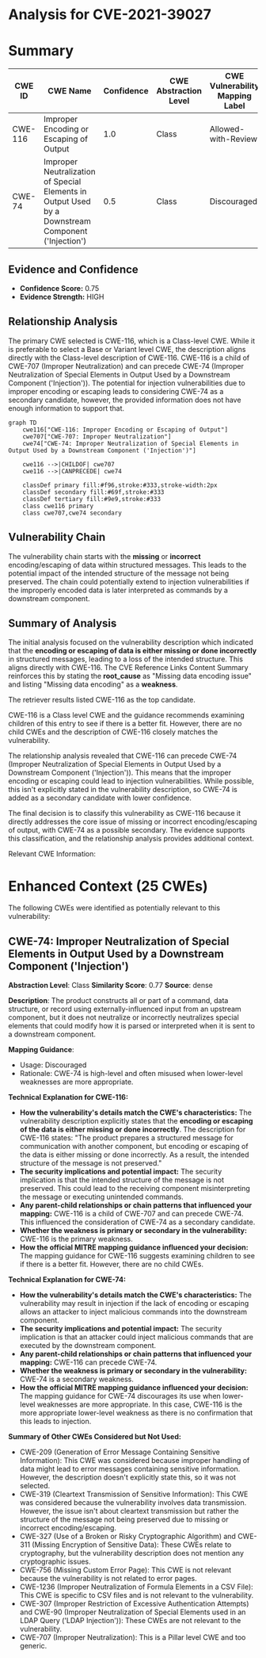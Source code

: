 # Analysis for CVE-2021-39027

# Summary
| CWE ID | CWE Name | Confidence | CWE Abstraction Level | CWE Vulnerability Mapping Label | CWE-Vulnerability Mapping Notes |
|---|---|---|---|---|---|
| CWE-116 | Improper Encoding or Escaping of Output | 1.0 | Class | Allowed-with-Review | Primary CWE |
| CWE-74 | Improper Neutralization of Special Elements in Output Used by a Downstream Component ('Injection') | 0.5 | Class | Discouraged | Secondary Candidate |

## Evidence and Confidence

*   **Confidence Score:** 0.75
*   **Evidence Strength:** HIGH

## Relationship Analysis
The primary CWE selected is CWE-116, which is a Class-level CWE. While it is preferable to select a Base or Variant level CWE, the description aligns directly with the Class-level description of CWE-116. CWE-116 is a child of CWE-707 (Improper Neutralization) and can precede CWE-74 (Improper Neutralization of Special Elements in Output Used by a Downstream Component ('Injection')). The potential for injection vulnerabilities due to improper encoding or escaping leads to considering CWE-74 as a secondary candidate, however, the provided information does not have enough information to support that.

```mermaid
graph TD
    cwe116["CWE-116: Improper Encoding or Escaping of Output"]
    cwe707["CWE-707: Improper Neutralization"]
    cwe74["CWE-74: Improper Neutralization of Special Elements in Output Used by a Downstream Component ('Injection')"]

    cwe116 -->|CHILDOF| cwe707
    cwe116 -->|CANPRECEDE| cwe74

    classDef primary fill:#f96,stroke:#333,stroke-width:2px
    classDef secondary fill:#69f,stroke:#333
    classDef tertiary fill:#9e9,stroke:#333
    class cwe116 primary
    class cwe707,cwe74 secondary
```

## Vulnerability Chain
The vulnerability chain starts with the **missing** or **incorrect** encoding/escaping of data within structured messages. This leads to the potential impact of the intended structure of the message not being preserved. The chain could potentially extend to injection vulnerabilities if the improperly encoded data is later interpreted as commands by a downstream component.

## Summary of Analysis
The initial analysis focused on the vulnerability description which indicated that the **encoding or escaping of data is either missing or done incorrectly** in structured messages, leading to a loss of the intended structure. This aligns directly with CWE-116. The CVE Reference Links Content Summary reinforces this by stating the **root_cause** as "Missing data encoding issue" and listing "Missing data encoding" as a **weakness**.

The retriever results listed CWE-116 as the top candidate.

CWE-116 is a Class level CWE and the guidance recommends examining children of this entry to see if there is a better fit. However, there are no child CWEs and the description of CWE-116 closely matches the vulnerability.

The relationship analysis revealed that CWE-116 can precede CWE-74 (Improper Neutralization of Special Elements in Output Used by a Downstream Component ('Injection')). This means that the improper encoding or escaping could lead to injection vulnerabilities. While possible, this isn't explicitly stated in the vulnerability description, so CWE-74 is added as a secondary candidate with lower confidence.

The final decision is to classify this vulnerability as CWE-116 because it directly addresses the core issue of missing or incorrect encoding/escaping of output, with CWE-74 as a possible secondary. The evidence supports this classification, and the relationship analysis provides additional context.

Relevant CWE Information:

# Enhanced Context (25 CWEs)
The following CWEs were identified as potentially relevant to this vulnerability:

## CWE-74: Improper Neutralization of Special Elements in Output Used by a Downstream Component ('Injection')
**Abstraction Level**: Class
**Similarity Score**: 0.77
**Source**: dense

**Description**:
The product constructs all or part of a command, data structure, or record using externally-influenced input from an upstream component, but it does not neutralize or incorrectly neutralizes special elements that could modify how it is parsed or interpreted when it is sent to a downstream component.

**Mapping Guidance**:
- Usage: Discouraged
- Rationale: CWE-74 is high-level and often misused when lower-level weaknesses are more appropriate.

**Technical Explanation for CWE-116:**

*   **How the vulnerability's details match the CWE's characteristics:** The vulnerability description explicitly states that the **encoding or escaping of the data is either missing or done incorrectly**. The description for CWE-116 states: "The product prepares a structured message for communication with another component, but encoding or escaping of the data is either missing or done incorrectly. As a result, the intended structure of the message is not preserved."
*   **The security implications and potential impact:** The security implication is that the intended structure of the message is not preserved. This could lead to the receiving component misinterpreting the message or executing unintended commands.
*   **Any parent-child relationships or chain patterns that influenced your mapping:** CWE-116 is a child of CWE-707 and can precede CWE-74. This influenced the consideration of CWE-74 as a secondary candidate.
*   **Whether the weakness is primary or secondary in the vulnerability:** CWE-116 is the primary weakness.
*   **How the official MITRE mapping guidance influenced your decision:** The mapping guidance for CWE-116 suggests examining children to see if there is a better fit. However, there are no child CWEs.

**Technical Explanation for CWE-74:**

*   **How the vulnerability's details match the CWE's characteristics:** The vulnerability may result in injection if the lack of encoding or escaping allows an attacker to inject malicious commands into the downstream component.
*   **The security implications and potential impact:** The security implication is that an attacker could inject malicious commands that are executed by the downstream component.
*   **Any parent-child relationships or chain patterns that influenced your mapping:** CWE-116 can precede CWE-74.
*   **Whether the weakness is primary or secondary in the vulnerability:** CWE-74 is a secondary weakness.
*   **How the official MITRE mapping guidance influenced your decision:** The mapping guidance for CWE-74 discourages its use when lower-level weaknesses are more appropriate. In this case, CWE-116 is the more appropriate lower-level weakness as there is no confirmation that this leads to injection.

**Summary of Other CWEs Considered but Not Used:**

*   CWE-209 (Generation of Error Message Containing Sensitive Information): This CWE was considered because improper handling of data might lead to error messages containing sensitive information. However, the description doesn't explicitly state this, so it was not selected.
*   CWE-319 (Cleartext Transmission of Sensitive Information): This CWE was considered because the vulnerability involves data transmission. However, the issue isn't about cleartext transmission but rather the structure of the message not being preserved due to missing or incorrect encoding/escaping.
*   CWE-327 (Use of a Broken or Risky Cryptographic Algorithm) and CWE-311 (Missing Encryption of Sensitive Data): These CWEs relate to cryptography, but the vulnerability description does not mention any cryptographic issues.
*   CWE-756 (Missing Custom Error Page): This CWE is not relevant because the vulnerability is not related to error pages.
*   CWE-1236 (Improper Neutralization of Formula Elements in a CSV File): This CWE is specific to CSV files and is not relevant to the vulnerability.
*   CWE-307 (Improper Restriction of Excessive Authentication Attempts) and CWE-90 (Improper Neutralization of Special Elements used in an LDAP Query ('LDAP Injection')): These CWEs are not relevant to the vulnerability.
*   CWE-707 (Improper Neutralization): This is a Pillar level CWE and too generic.